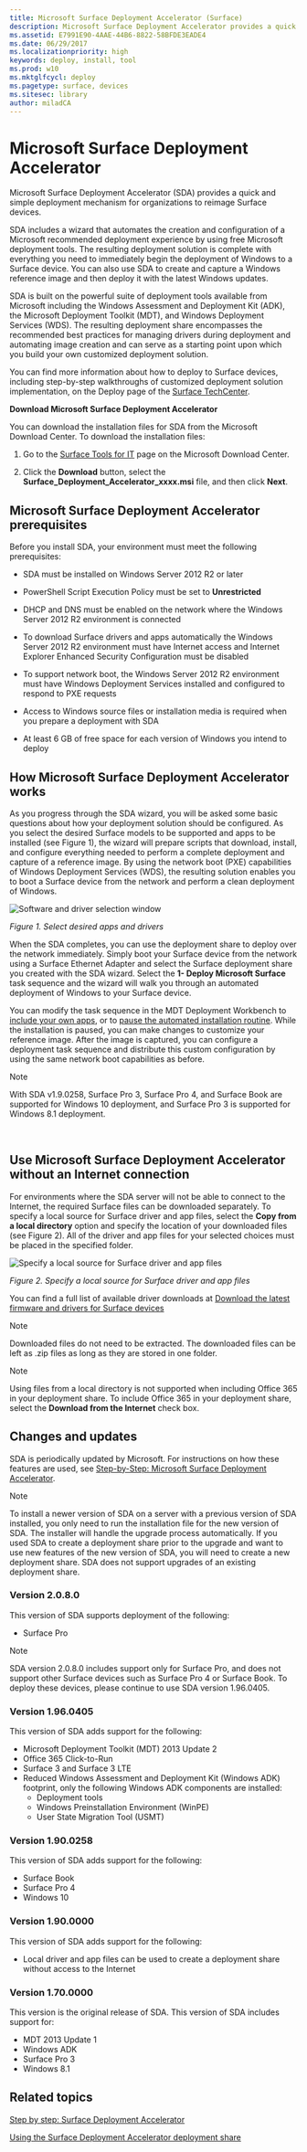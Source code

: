 ```yaml
---
title: Microsoft Surface Deployment Accelerator (Surface)
description: Microsoft Surface Deployment Accelerator provides a quick and simple deployment mechanism for organizations to reimage Surface devices.
ms.assetid: E7991E90-4AAE-44B6-8822-58BFDE3EADE4
ms.date: 06/29/2017
ms.localizationpriority: high
keywords: deploy, install, tool
ms.prod: w10
ms.mktglfcycl: deploy
ms.pagetype: surface, devices
ms.sitesec: library
author: miladCA
---
```


# Microsoft Surface Deployment Accelerator


Microsoft Surface Deployment Accelerator (SDA) provides a quick and simple deployment mechanism for organizations to reimage Surface devices.

SDA includes a wizard that automates the creation and configuration of a Microsoft recommended deployment experience by using free Microsoft deployment tools. The resulting deployment solution is complete with everything you need to immediately begin the deployment of Windows to a Surface device. You can also use SDA to create and capture a Windows reference image and then deploy it with the latest Windows updates.

SDA is built on the powerful suite of deployment tools available from Microsoft including the Windows Assessment and Deployment Kit (ADK), the Microsoft Deployment Toolkit (MDT), and Windows Deployment Services (WDS). The resulting deployment share encompasses the recommended best practices for managing drivers during deployment and automating image creation and can serve as a starting point upon which you build your own customized deployment solution.

You can find more information about how to deploy to Surface devices, including step-by-step walkthroughs of customized deployment solution implementation, on the Deploy page of the [Surface TechCenter](https://technet.microsoft.com/windows/dn913725).

**Download Microsoft Surface Deployment Accelerator**

You can download the installation files for SDA from the Microsoft Download Center. To download the installation files:

1.  Go to the [Surface Tools for IT](https://www.microsoft.com/download/details.aspx?id=46703) page on the Microsoft Download Center.

2.  Click the **Download** button, select the **Surface\_Deployment\_Accelerator\_xxxx.msi** file, and then click **Next**.

## Microsoft Surface Deployment Accelerator prerequisites


Before you install SDA, your environment must meet the following prerequisites:

-   SDA must be installed on Windows Server 2012 R2 or later

-   PowerShell Script Execution Policy must be set to **Unrestricted**

-   DHCP and DNS must be enabled on the network where the Windows Server 2012 R2 environment is connected

-   To download Surface drivers and apps automatically the Windows Server 2012 R2 environment must have Internet access and Internet Explorer Enhanced Security Configuration must be disabled

-   To support network boot, the Windows Server 2012 R2 environment must have Windows Deployment Services installed and configured to respond to PXE requests

-   Access to Windows source files or installation media is required when you prepare a deployment with SDA

-   At least 6 GB of free space for each version of Windows you intend to deploy

## How Microsoft Surface Deployment Accelerator works


As you progress through the SDA wizard, you will be asked some basic questions about how your deployment solution should be configured. As you select the desired Surface models to be supported and apps to be installed (see Figure 1), the wizard will prepare scripts that download, install, and configure everything needed to perform a complete deployment and capture of a reference image. By using the network boot (PXE) capabilities of Windows Deployment Services (WDS), the resulting solution enables you to boot a Surface device from the network and perform a clean deployment of Windows.

![Software and driver selection window](images/sda-fig1-select-steps.png "Software and driver selection window")

*Figure 1. Select desired apps and drivers*

When the SDA completes, you can use the deployment share to deploy over the network immediately. Simply boot your Surface device from the network using a Surface Ethernet Adapter and select the Surface deployment share you created with the SDA wizard. Select the **1- Deploy Microsoft Surface** task sequence and the wizard will walk you through an automated deployment of Windows to your Surface device.

You can modify the task sequence in the MDT Deployment Workbench to [include your own apps](https://technet.microsoft.com/itpro/windows/deploy/deploy-a-windows-10-image-using-mdt#sec04), or to [pause the automated installation routine](https://blogs.technet.microsoft.com/mniehaus/2009/06/26/mdt-2010-new-feature-3-suspend-and-resume-a-lite-touch-task-sequence/). While the installation is paused, you can make changes to customize your reference image. After the image is captured, you can configure a deployment task sequence and distribute this custom configuration by using the same network boot capabilities as before.

>[!NOTE]
>With SDA v1.9.0258, Surface Pro 3, Surface Pro 4, and Surface Book are supported for Windows 10 deployment, and Surface Pro 3 is supported for Windows 8.1 deployment.

 

## <a href="" id="use-microsoft-surface-deployment-accelerator-without-an-internet-connection--"></a>Use Microsoft Surface Deployment Accelerator without an Internet connection


For environments where the SDA server will not be able to connect to the Internet, the required Surface files can be downloaded separately. To specify a local source for Surface driver and app files, select the **Copy from a local directory** option and specify the location of your downloaded files (see Figure 2). All of the driver and app files for your selected choices must be placed in the specified folder.

![Specify a local source for Surface driver and app files](images/sda-fig2-specify-local.png "Specify a local source for Surface driver and app files")

*Figure 2. Specify a local source for Surface driver and app files*

You can find a full list of available driver downloads at [Download the latest firmware and drivers for Surface devices](deploy-the-latest-firmware-and-drivers-for-surface-devices.md)

>[!NOTE]
>Downloaded files do not need to be extracted. The downloaded files can be left as .zip files as long as they are stored in one folder.

>[!NOTE]
>Using files from a local directory is not supported when including Office 365 in your deployment share. To include Office 365 in your deployment share, select the **Download from the Internet** check box. 

## Changes and updates

SDA is periodically updated by Microsoft. For instructions on how these features are used, see [Step-by-Step: Microsoft Surface Deployment Accelerator](https://technet.microsoft.com/itpro/surface/step-by-step-surface-deployment-accelerator).

>[!NOTE]
>To install a newer version of SDA on a server with a previous version of SDA installed, you only need to run the installation file for the new version of SDA. The installer will handle the upgrade process automatically. If you used SDA to create a deployment share prior to the upgrade and want to use new features of the new version of SDA, you will need to create a new deployment share. SDA does not support upgrades of an existing deployment share.

### Version 2.0.8.0
This version of SDA supports deployment of the following:
* Surface Pro

>[!NOTE]
>SDA version 2.0.8.0 includes support only for Surface Pro, and does not support other Surface devices such as Surface Pro 4 or Surface Book. To deploy these devices, please continue to use SDA version 1.96.0405.
 
### Version 1.96.0405
This version of SDA adds support for the following:
* Microsoft Deployment Toolkit (MDT) 2013 Update 2
* Office 365 Click-to-Run
* Surface 3 and Surface 3 LTE
* Reduced Windows Assessment and Deployment Kit (Windows ADK) footprint, only the following Windows ADK components are installed:
  * Deployment tools
  * Windows Preinstallation Environment (WinPE)
  * User State Migration Tool (USMT)

### Version 1.90.0258
This version of SDA adds support for the following:
* Surface Book
* Surface Pro 4
* Windows 10

### Version 1.90.0000
This version of SDA adds support for the following:
* Local driver and app files can be used to create a deployment share without access to the Internet

### Version 1.70.0000
This version is the original release of SDA. This version of SDA includes support for:
* MDT 2013 Update 1
* Windows ADK
* Surface Pro 3
* Windows 8.1


## Related topics

[Step by step: Surface Deployment Accelerator](step-by-step-surface-deployment-accelerator.md)

[Using the Surface Deployment Accelerator deployment share](using-the-sda-deployment-share.md)


